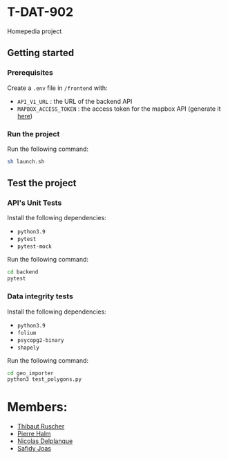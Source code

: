 # T-DAT-902
Homepedia project

## Getting started

### Prerequisites

Create a `.env` file in `/frontend` with:

- `API_V1_URL` : the URL of the backend API
- `MAPBOX_ACCESS_TOKEN` : the access token for the mapbox API (generate it [here](https://console.mapbox.com/account/access-tokens/))

### Run the project

Run the following command:

```sh
sh launch.sh
```

## Test the project

### API's Unit Tests

Install the following dependencies:

- `python3.9`
- `pytest`
- `pytest-mock`

Run the following command:

```sh
cd backend
pytest
```

### Data integrity tests

Install the following dependencies:

- `python3.9`
- `folium`
- `psycopg2-binary`
- `shapely`

Run the following command:

```sh
cd geo_importer
python3 test_polygons.py
```

# Members:
- [Thibaut Ruscher](https://github.com/ThibautRuscher)
- [Pierre Halm](https://github.com/Pirooooooo)
- [Nicolas Delplanque](https://github.com/ndevplanque)
- [Safidy Joas](https://github.com/Razanakotoniaina)